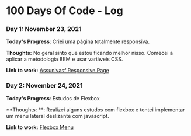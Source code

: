# 100 Days Of Code - Log

### Day 1: November 23, 2021

**Today's Progress**: Criei uma página totalmente responsiva.

**Thoughts:** No geral sinto que estou ficando melhor nisso. Comecei a aplicar a metodologia BEM e usar variáveis CSS.

**Link to work:** [Assunivasf Responsive Page](https://github.com/leonardo-paixao/assunivasf-responsive-page)


### Day 2: November 24, 2021

**Today's Progress**: Estudos de Flexbox

**Thoughts: **: Realizei alguns estudos com flexbox e tentei implementar um menu lateral deslizante com javascript.

**Link to work:** [Flexbox Menu](https://github.com/leonardo-paixao/flex-e-grid-main)
